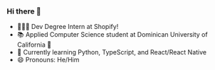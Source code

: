 ### Hi there 👋

- 👨🏻‍💻 Dev Degree Intern at Shopify! 
- 📚 Applied Computer Science student at Dominican University of California 🐧
- 🌱 Currently learning Python, TypeScript, and React/React Native
- 😄 Pronouns: He/Him
